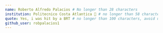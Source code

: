 ```yaml
---
name: Roberto Alfredo Palacios # No longer than 28 characters
institution: Politecnico Costa Atlantica 🚩 # no longer than 58 characters
quote: Yes, i was hit by a BRT # no longer than 100 characters, avoid using quotes(") to guarantee the format remains the same.
github_user: robpalacios1
---
```

